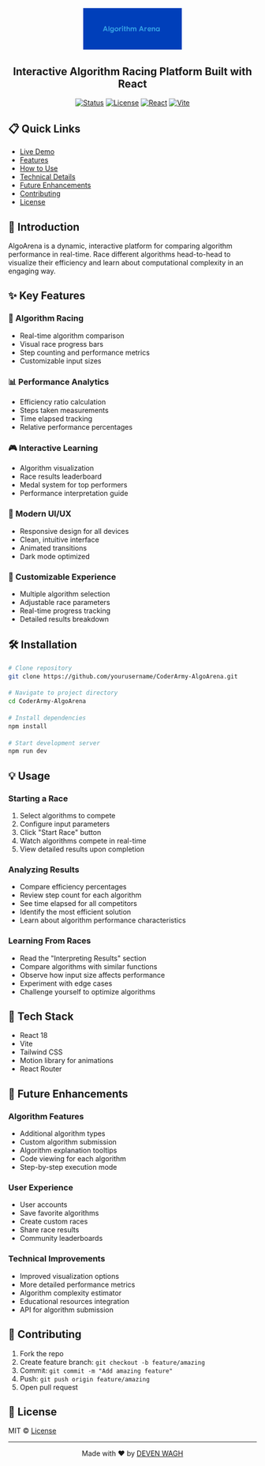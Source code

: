 <div align="center">
  <img src="./public/logo.png" alt="Algorithm Arena Logo" width="200">

  <h2>Interactive Algorithm Racing Platform Built with React</h2>

[![Status](https://img.shields.io/badge/status-active-success.svg)]()
[![License](https://img.shields.io/badge/license-MIT-blue.svg)](/LICENSE)
[![React](https://img.shields.io/badge/React-18-blue.svg)]()
[![Vite](https://img.shields.io/badge/Vite-4-brightgreen.svg)]()

</div>

## 📋 Quick Links

- [Live Demo](https://coder-army-algo-arena.vercel.app/)
- [Features](#features)
- [How to Use](#how-to-use)
- [Technical Details](#technical-details)
- [Future Enhancements](#future-enhancements)
- [Contributing](#contributing)
- [License](#license)

## 🚀 Introduction

AlgoArena is a dynamic, interactive platform for comparing algorithm performance in real-time. Race different algorithms head-to-head to visualize their efficiency and learn about computational complexity in an engaging way.

## ✨ Key Features

### 🏁 Algorithm Racing

- Real-time algorithm comparison
- Visual race progress bars
- Step counting and performance metrics
- Customizable input sizes

### 📊 Performance Analytics

- Efficiency ratio calculation
- Steps taken measurements
- Time elapsed tracking
- Relative performance percentages

### 🎮 Interactive Learning

- Algorithm visualization
- Race results leaderboard
- Medal system for top performers
- Performance interpretation guide

### 📱 Modern UI/UX

- Responsive design for all devices
- Clean, intuitive interface
- Animated transitions
- Dark mode optimized

### 🧩 Customizable Experience

- Multiple algorithm selection
- Adjustable race parameters
- Real-time progress tracking
- Detailed results breakdown

## 🛠️ Installation

```bash
# Clone repository
git clone https://github.com/yourusername/CoderArmy-AlgoArena.git

# Navigate to project directory
cd CoderArmy-AlgoArena

# Install dependencies
npm install

# Start development server
npm run dev
```

## 💡 Usage

### Starting a Race

1. Select algorithms to compete
2. Configure input parameters
3. Click "Start Race" button
4. Watch algorithms compete in real-time
5. View detailed results upon completion

### Analyzing Results

- Compare efficiency percentages
- Review step count for each algorithm
- See time elapsed for all competitors
- Identify the most efficient solution
- Learn about algorithm performance characteristics

### Learning From Races

- Read the "Interpreting Results" section
- Compare algorithms with similar functions
- Observe how input size affects performance
- Experiment with edge cases
- Challenge yourself to optimize algorithms

## 🔧 Tech Stack

- React 18
- Vite
- Tailwind CSS
- Motion library for animations
- React Router

## 🔮 Future Enhancements

### Algorithm Features

- Additional algorithm types
- Custom algorithm submission
- Algorithm explanation tooltips
- Code viewing for each algorithm
- Step-by-step execution mode

### User Experience

- User accounts
- Save favorite algorithms
- Create custom races
- Share race results
- Community leaderboards

### Technical Improvements

- Improved visualization options
- More detailed performance metrics
- Algorithm complexity estimator
- Educational resources integration
- API for algorithm submission

## 🤝 Contributing

1. Fork the repo
2. Create feature branch: `git checkout -b feature/amazing`
3. Commit: `git commit -m "Add amazing feature"`
4. Push: `git push origin feature/amazing`
5. Open pull request

## 📄 License

MIT © [License](./LICENSE)

---

<div align="center">
  Made with ❤️ by <a href="https://github.com/DEVENWAGH">DEVEN WAGH</a>
</div>
